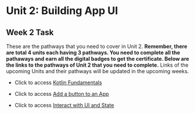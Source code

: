 # Unit 2: Building App UI

## Week 2 Task

These are the pathways that you need to cover in Unit 2. **Remember, there are total 4 units each having 3 pathways. You need to complete all the pathaways and earn all the digital badges to get the certificate. Below are the links to the pathways of Unit 2 that you need to complete.** Links of the upcoming Units and their pathways will be updated in the upcoming weeks.

- Click to access [Kotlin Fundamentals](https://developer.android.com/courses/pathways/android-basics-compose-unit-2-pathway-1)

- Click to access [Add a button to an App](https://developer.android.com/courses/pathways/android-basics-compose-unit-2-pathway-2)

- Click to access [Interact with UI and State](https://developer.android.com/courses/pathways/android-basics-compose-unit-2-pathway-3)
